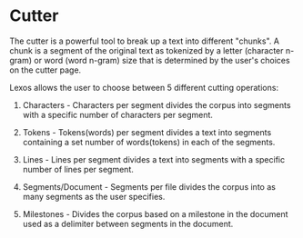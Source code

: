 # Cutter

The cutter is a powerful tool to break up a text into different "chunks". 
A chunk is a segment of the original text as tokenized by a letter 
(character n-gram) or word (word n-gram) size that is
determined by the user's choices on the cutter page.

Lexos allows the user to choose between 5 different cutting operations:

1. Characters - Characters per segment divides the corpus into segments with a specific
number of characters per segment.

2. Tokens - Tokens(words) per segment divides a text into segments containing
a set number of words(tokens) in each of the segments.

3. Lines - Lines per segment divides a text into segments with a specific
number of lines per segment.

4. Segments/Document - Segments per file divides the corpus into as many segments as the user
specifies.

5. Milestones - Divides the corpus based on a milestone in the document used as a delimiter
between segments in the document.

